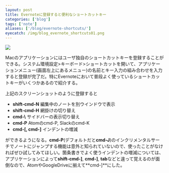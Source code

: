 ```yaml
---
layout: post
title: Evernoteに登録すると便利なショートカットキー
categories: ['blog']
tags: ['note']
aliases: ['/blog/evernote-shortcuts/']
eyecatch: /img/blog_evernote_shortcuts01.png
---
```


<img src="/img/blog_evernote_shortcuts01.png" class="image-center">

Macのアプリケーションにはユーザ独自のショートカットキーを登録することができる。システム環境設定>キーボード>ショートカットを開いて、アプリケーションメニュー(画面左上にあるメニュー)の名前とキー入力の組み合わせを入力すると登録が完了だ。特にEvernoteにおいて普段よく使っているショートカットキーがいくつかあるので紹介する。

上記のスクリーンショットのように登録すると

* **shift-cmd-N** 編集中のノートを別ウインドウで表示
* **shift-cmd-H** 網掛けの切り替え
* **cmd-\\** サイドバーの表示切り替え
* **cmd-P** Atomのcmd-P, Slackのcmd-K
* **cmd-[, cmd-]** インデントの増減

ができるようになる。**cmd-P**(デフォルトだと**cmd-J**)のインクリメンタルサーチでノートにジャンプする機能は意外と知られていないので、使ったことがなければぜひ試してみてほしい。箇条書きでよく使うインデントの増減については、アプリケーションによって**shift-cmd-]**, **cmd-]**, **tab**などと違って覚えるのが面倒なので、AtomやGoogleDriveに揃えて**cmd-]**にした。
